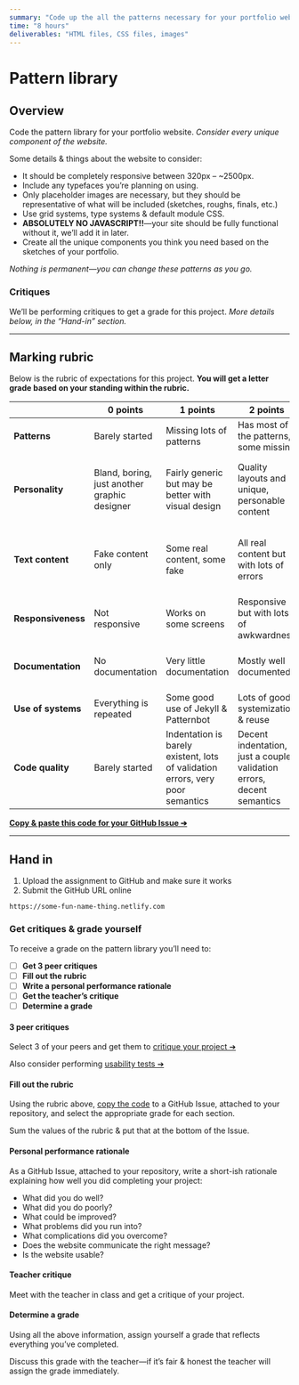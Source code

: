 ```yaml
---
summary: "Code up the all the patterns necessary for your portfolio website."
time: "8 hours"
deliverables: "HTML files, CSS files, images"
---
```


# Pattern library

## Overview

Code the pattern library for your portfolio website. *Consider every unique component of the website.*

Some details & things about the website to consider:

- It should be completely responsive between 320px – ~2500px.
- Include any typefaces you’re planning on using.
- Only placeholder images are necessary, but they should be representative of what will be included (sketches, roughs, finals, etc.)
- Use grid systems, type systems & default module CSS.
- **ABSOLUTELY NO JAVASCRIPT!!**—your site should be fully functional without it, we’ll add it in later.
- Create all the unique components you think you need based on the sketches of your portfolio.

*Nothing is permanent—you can change these patterns as you go.*

### Critiques

We’ll be performing critiques to get a grade for this project. *More details below, in the “Hand-in” section.*

---

## Marking rubric

Below is the rubric of expectations for this project. **You will get a letter grade based on your standing within the rubric.**

| | 0 points | 1 points | 2 points | 3 points |
| --- | --- | --- | --- | --- |
| **Patterns** | Barely started | Missing lots of patterns | Has most of the patterns, some missing | All patterns exist and are well done |
| **Personality** | Bland, boring, just another graphic designer | Fairly generic but may be better with visual design | Quality layouts and unique, personable content | Unique and recognizable as you, with engaging, personable content |
| **Text content** | Fake content only | Some real content, some fake | All real content but with lots of errors | Real content, well written, no grammar or spelling errors |
| **Responsiveness** | Not responsive | Works on some screens | Responsive but with lots of awkwardness | Looks great on all screen sizes |
| **Documentation** | No documentation | Very little documentation | Mostly well documented | Amazing! Anybody could understand |
| **Use of systems** | Everything is repeated | Some good use of Jekyll & Patternbot | Lots of good systemization & reuse | Lego! |
| **Code quality** | Barely started | Indentation is barely existent, lots of validation errors, very poor semantics | Decent indentation, just a couple validation errors, decent semantics | Well indented, fully valid, good semantics |

[**Copy & paste this code for your GitHub Issue ➔**](https://raw.githubusercontent.com/acgd-webdev-5/pattern-library/gh-pages/rubric.md)

---

## Hand in

1. Upload the assignment to GitHub and make sure it works
2. Submit the GitHub URL online

```
https://some-fun-name-thing.netlify.com
```

### Get critiques & grade yourself

To receive a grade on the pattern library you’ll need to:

- [ ] **Get 3 peer critiques**
- [ ] **Fill out the rubric**
- [ ] **Write a personal performance rationale**
- [ ] **Get the teacher’s critique**
- [ ] **Determine a grade**

#### 3 peer critiques

Select 3 of your peers and get them to [critique your project ➔](/courses/shared/peer-evaluation/)

Also consider performing [usability tests ➔](topics/usability-testing-checklist/)

#### Fill out the rubric

Using the rubric above, [copy the code](https://raw.githubusercontent.com/acgd-webdev-5/pattern-library/gh-pages/rubric.md) to a GitHub Issue, attached to your repository, and select the appropriate grade for each section.

Sum the values of the rubric & put that at the bottom of the Issue.

#### Personal performance rationale

As a GitHub Issue, attached to your repository, write a short-ish rationale explaining how well you did completing your project:

- What did you do well?
- What did you do poorly?
- What could be improved?
- What problems did you run into?
- What complications did you overcome?
- Does the website communicate the right message?
- Is the website usable?

#### Teacher critique

Meet with the teacher in class and get a critique of your project.

#### Determine a grade

Using all the above information, assign yourself a grade that reflects everything you’ve completed.

Discuss this grade with the teacher—if it’s fair & honest the teacher will assign the grade immediately.
